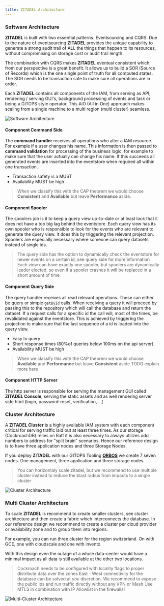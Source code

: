 ```yaml
---
title: ZITADEL Architecture
---
```


### Software Architecture

**ZITADEL** is built with two essential patterns. Eventsourcing and CQRS. Due to the nature of eventsourcing **ZITADEL** provides the unique capability to generate a strong audit trail of ALL the things that happen to its resources, without compromising on storage cost or audit trail length.

The combination with CQRS makes **ZITADEL** eventual consistent which, from our perspective is a great benefit. It allows us to build a SOR (Source of Records) which is the one single point of truth for all computed states. The SOR needs to be transaction safe to make sure all operations are in order.

Each **ZITADEL** contains all components of the IAM, from serving as API, rendering / serving GUI's, background processing of events and task or being a GITOPS style operator. This AiO (All in One) approach makes scaling from a single machine to a multi region (multi cluster) seamless.

![Software Architecture](/img/zitadel_software_architecture.png)

#### Component Command Side

The **command handler** receives all operations who alter a IAM resource. For example if a user changes his name.
This information is then passed to **command validation** for processing of the business logic, for example to make sure that the user actually can change his name. If this succeeds all generated events are inserted into the eventstore when required all within one transaction.

- Transaction safety is a MUST
- Availability MUST be high

> When we classify this with the CAP theorem we would choose **Consistent** and **Available** but leave **Performance** aside.

#### Component Spooler

The spoolers job is it to keep a query view up-to-date or at least look that it does not have a too big lag behind the eventstore.
Each query view has its own spooler who is responsible to look for the events who are relevant to generate the query view. It does this by triggering the relevant projection.
Spoolers are especially necessary where someone can query datasets instead of single ids.

> The query side has the option to dynamically check the eventstore for newer events on a certain id, see query side for more information
> Each view can have exactly one spooler, but spoolers are dynamically leader elected, so even if a spooler crashes it will be replaced in a short amount of time.

#### Component Query Side

The query handler receives all read relevant operations. These can either be query or simple `getById` calls.
When receiving a query it will proceed by passing this to the repository which will call the database and return the dataset.
If a request calls for a specific id the call will, most of the times, be revalidated against the eventstore. This is achieved by triggering the projection to make sure that the last sequence of a id is loaded into the query view.

- Easy to query
- Short response times (80%of queries below 100ms on the api server)
- Availability MUST be high

> When we classify this with the CAP theorem we would choose **Available** and **Performance** but leave **Consistent** aside
> TODO explain more here

#### Component HTTP Server

The http server is responsible for serving the management GUI called **ZITADEL Console**, serving the static assets and as well rendering server side html (login, password-reset, verification, ...)

### Cluster Architecture

A **ZITADEL Cluster** is a highly available IAM system with each component critical for serving traffic laid out at least three times.
As our storage (CockroachDB) relies on Raft it is also necessary to always utilizes odd numbers to address for "split brain" scenarios.
Hence our reference design is to have three application nodes and three Storage Nodes.

If you deploy **ZITADEL** with our GITOPS Tooling [**ORBOS**](https://github.com/caos/orbos) we create 7 seven nodes. One management, three application and three storage nodes.

> You can horizontaly scale zitadel, but we recommend to use multiple cluster instead to reduce the blast radius from impacts to a single cluster

![Cluster Architecture](/img/zitadel_cluster_architecture.png)

### Multi Cluster Architecture

To scale **ZITADEL** is recommend to create smaller clusters, see cluster architecture and then create a fabric which interconnects the database.
In our reference design we recommend to create a cluster per cloud provider or availability zone and to group them into regions.

For example, you can run three cluster for the region switzerland. On with GCE, one with cloudscale and one with inventx.

With this design even the outage of a whole data-center would have a minimal impact as all data is still available at the other two locations.

> Cockroach needs to be configured with locality flags to proper distribute data over the zones
> East - West connectivity for the database can be solved at you discretion. We recommend to expose the public ips and run traffic directly without any VPN or Mesh
> Use MTLS in combination with IP Allowlist in the firewalls!

![Multi-Cluster Architecture](/img/zitadel_multicluster_architecture.png)
